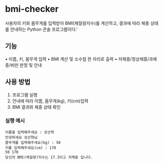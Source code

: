 # bmi-checker
사용자의 키와 몸무게를 입력받아 BMI(체질량지수)를 계산하고, 결과에 따라 체중 상태를 안내하는 Python 콘솔 프로그램이다.'
## 기능
• 이름, 키, 몸무게 입력
• BMI 계산 및 소수점 한 자리로 출력
• 저체중/정상체중/과체중/비만 판정 및 안내
## 사용 방법
1. 프로그램 실행
2. 안내에 따라 이름, 몸무게(kg), 키(cm)입력
3. BMI 결과와 체중 상태 확인
### 실행 예시
```
이름을 입력해주세요 : 성선혁
안녕하세요 성선혁님
몸무게를 입력해주세요(kg) : 50
키를 입력해주세요(cm) : 170
50 170
당신의 BMI(체질량)지수는 17.3이고 저체중 입니다.
```